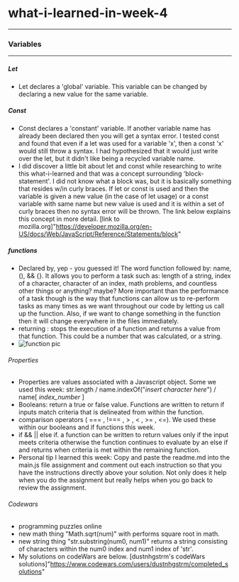# what-i-learned-in-week-4
----------------------------------------------------
### Variables
----------------------------------------------------
##### Let
- Let declares a 'global' variable. This variable can be changed by declaring a new value for the same variable.
##### Const
- Const declares a 'constant' variable. If another variable name has already been declared then you will get a syntax error. I tested const and found that even if a let was used for a variable 'x', then a const 'x' would still throw a syntax. I had hypothesized that it would just write over the let, but it didn't like being a recycled variable name.
- I did discover a little bit about let and const while researching to write this what-i-learned and that was a concept surrounding 'block-statement'. I did not know what a block was, but it is basically something that resides w/in curly braces. If let or const is used and then the variable is given a new value (in the case of let usage) or a const variable with same name but new value is used and it is within  a set of curly braces then no syntax error will be thrown. The link below explains this concept in more detail.
[link to mozilla.org]"https://developer.mozilla.org/en-US/docs/Web/JavaScript/Reference/Statements/block"
##### functions
- Declared by, yep - you guessed it! The word function followed by: name, (), && {}. It allows you to perform a task such as: length of a string, index of a character, character of an index, math problems, and countless other things or anything? maybe? More important than the performance of a task though is the way that functions can allow us to re-perform tasks as many times as we want throughout our code by letting us call up the function. Also, if we want to change something in the function then it will change everywhere in the files immediately.
- returning : stops the execution of a function and returns a value from that function. This could be a number that was calculated, or a string.
- ![function pic](https://fireship.io/courses/javascript/img/function-declaration.png)
###### Properties
- Properties are values associated with a Javascript object. Some we used this week: str.length / name.indexOf("*insert character here*") / name[ *index_number* ]
- Booleans: return a true or false value. Functions are written to return if inputs match criteria that is delineated from within the function.
- comparison operators ( === , !=== , > , < , >= , <=). We used these within our booleans and if functions this week.
- if && || else if. a function can be written to return values only if the input meets criteria otherwise the function continues to evaluate by an else if and returns when criteria is met within the remaining function.
- Personal tip I learned this week: Copy and paste the readme.md into the main.js file assignment and comment out each instruction so that you have the instructions directly above your solution. Not only does it help when you do the assignment but really helps when you go back to review the assignment.
###### Codewars
- programming puzzles online
- new math thing "Math.sqrt(num)" with performs square root in math.
- new string thing "str.substring(num0, num1)" returns a string consisting of characters within the num0 index and num1 index of 'str'. 
- My solutions on codeWars are below.
[dustnhgstrm's codeWars solutions]"https://www.codewars.com/users/dustnhgstrm/completed_solutions"